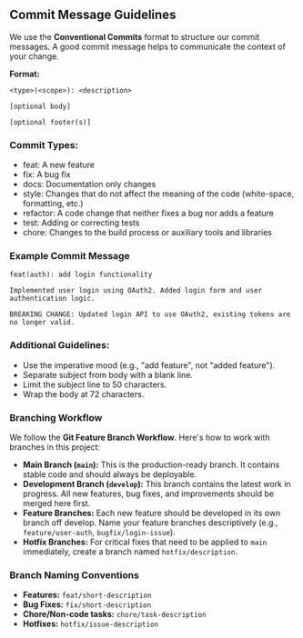 ## Commit Message Guidelines

We use the **Conventional Commits** format to structure our commit messages. A good commit message helps to communicate the context of your change.

**Format:**
```JS
<type>(<scope>): <description>

[optional body]

[optional footer(s)]
```

### Commit Types:
* feat: A new feature
* fix: A bug fix
* docs: Documentation only changes
* style: Changes that do not affect the meaning of the code (white-space, formatting, etc.)
* refactor: A code change that neither fixes a bug nor adds a feature
* test: Adding or correcting tests
* chore: Changes to the build process or auxiliary tools and libraries

### Example Commit Message
```JS
feat(auth): add login functionality

Implemented user login using OAuth2. Added login form and user authentication logic.

BREAKING CHANGE: Updated login API to use OAuth2, existing tokens are no longer valid.
```

### Additional Guidelines:
* Use the imperative mood (e.g., "add feature", not "added feature").
* Separate subject from body with a blank line.
* Limit the subject line to 50 characters.
* Wrap the body at 72 characters.

### Branching Workflow
We follow the **Git Feature Branch Workflow**. Here's how to work with branches in this project:

- **Main Branch (`main`):** This is the production-ready branch. It contains stable code and should always be deployable.
- **Development Branch (`develop`):** This branch contains the latest work in progress. All new features, bug fixes, and improvements should be merged here first.
- **Feature Branches:** Each new feature should be developed in its own branch off develop. Name your feature branches descriptively (e.g., `feature/user-auth`, `bugfix/login-issue`).
- **Hotfix Branches:** For critical fixes that need to be applied to `main` immediately, create a branch named `hotfix/description`.

### Branch Naming Conventions
- **Features:** `feat/short-description`
- **Bug Fixes:** `fix/short-description`
- **Chore/Non-code tasks:** `chore/task-description`
- **Hotfixes:** `hotfix/issue-description`
